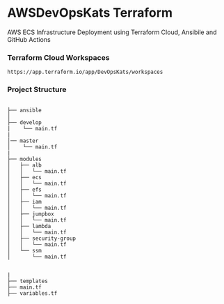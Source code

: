 # AWSDevOpsKats Terraform

AWS ECS Infrastructure Deployment using Terraform Cloud, Ansibile and GitHub Actions

### Terraform Cloud Workspaces

```
https://app.terraform.io/app/DevOpsKats/workspaces
```

### Project Structure

```

├── ansible
│
├── develop
|    └── main.tf
|
│── master
│    └── main.tf
|
├── modules
│   ├── alb
│   │   └── main.tf
│   ├── ecs
│   │   └── main.tf
│   ├── efs
│   │   └── main.tf
│   ├── iam
│   │   └── main.tf
│   ├── jumpbox
│   │   └── main.tf
│   ├── lambda
│   │   └── main.tf
│   ├── security-group
│   │   └── main.tf
│   └── ssm
│       └── main.tf


|
├── templates
├── main.tf
├── variables.tf

```
